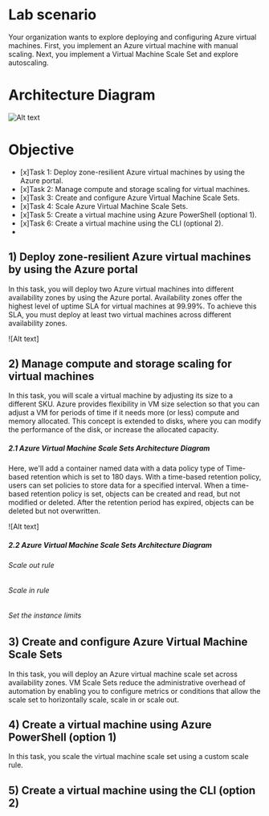 # Lab scenario

Your organization wants to explore deploying and configuring Azure virtual machines. First, you implement an Azure virtual machine with manual scaling. Next, you implement a Virtual Machine Scale Set and explore autoscaling.

# Architecture Diagram
![Alt text]()

# Objective

- [x]Task 1: Deploy zone-resilient Azure virtual machines by using the Azure portal.
- [x]Task 2: Manage compute and storage scaling for virtual machines.
- [x]Task 3: Create and configure Azure Virtual Machine Scale Sets.
- [x]Task 4: Scale Azure Virtual Machine Scale Sets.
- [x]Task 5: Create a virtual machine using Azure PowerShell (optional 1).
- [x]Task 6: Create a virtual machine using the CLI (optional 2).
- 
## 1) Deploy zone-resilient Azure virtual machines by using the Azure portal
 
In this task, you will deploy two Azure virtual machines into different availability zones by using the Azure portal. Availability zones offer the highest level of uptime SLA for virtual machines at 99.99%. To achieve this SLA, you must deploy at least two virtual machines across different availability zones.

![Alt text]

## 2) Manage compute and storage scaling for virtual machines

In this task, you will scale a virtual machine by adjusting its size to a different SKU. Azure provides flexibility in VM size selection so that you can adjust a VM for periods of time if it needs more (or less) compute and memory allocated. This concept is extended to disks, where you can modify the performance of the disk, or increase the allocated capacity.

##### 2.1 Azure Virtual Machine Scale Sets Architecture Diagram

Here, we'll add a container named data with a data policy type of Time-based retention which is set to 180 days. With a time-based retention policy, users can set policies to store data for a specified interval. When a time-based retention policy is set, objects can be created and read, but not modified or deleted. After the retention period has expired, objects can be deleted but not overwritten.

![Alt text]

##### 2.2 Azure Virtual Machine Scale Sets Architecture Diagram

###### Scale out rule

###### Scale in rule


###### Set the instance limits


## 3) Create and configure Azure Virtual Machine Scale Sets

In this task, you will deploy an Azure virtual machine scale set across availability zones. VM Scale Sets reduce the administrative overhead of automation by enabling you to configure metrics or conditions that allow the scale set to horizontally scale, scale in or scale out.

## 4) Create a virtual machine using Azure PowerShell (option 1)

In this task, you scale the virtual machine scale set using a custom scale rule.

## 5) Create a virtual machine using the CLI (option 2)


